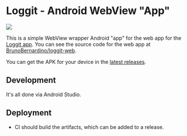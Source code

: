 # Loggit - Android WebView "App"

[![](https://github.com/BrunoBernardino/loggit-android-webview/workflows/Build/badge.svg)](https://github.com/BrunoBernardino/loggit-android-webview/actions?workflow=Build)

This is a simple WebView wrapper Android "app" for the web app for the [Loggit app](https://loggit.net). You can see the source code for the web app at [BrunoBernardino/loggit-web](https://github.com/BrunoBernardino/loggit-web).

You can get the APK for your device in the [latest releases](https://github.com/BrunoBernardino/loggit-android-webview/releases).

## Development

It's all done via Android Studio.

## Deployment

- CI should build the artifacts, which can be added to a release.
